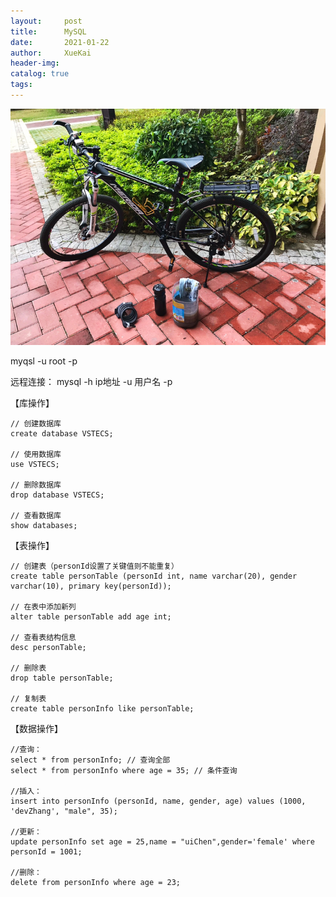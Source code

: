 ```yaml
---
layout:     post
title:      MySQL
date:       2021-01-22
author:     XueKai
header-img:
catalog: true
tags:
---
```


<img src="/assets/postimg/bike.jpg"/>


myqsl -u root -p

远程连接：
mysql -h ip地址 -u 用户名 -p

【库操作】

```
// 创建数据库
create database VSTECS;

// 使用数据库
use VSTECS;

// 删除数据库
drop database VSTECS;

// 查看数据库
show databases;

```


【表操作】

```
// 创建表（personId设置了关键值则不能重复）
create table personTable (personId int, name varchar(20), gender varchar(10), primary key(personId)); 

// 在表中添加新列
alter table personTable add age int;

// 查看表结构信息
desc personTable;

// 删除表
drop table personTable;

// 复制表
create table personInfo like personTable;
```

【数据操作】

```
//查询：
select * from personInfo; // 查询全部
select * from personInfo where age = 35; // 条件查询

//插入：
insert into personInfo (personId, name, gender, age) values (1000, 'devZhang', "male", 35);

//更新：
update personInfo set age = 25,name = "uiChen",gender='female' where personId = 1001;

//删除：
delete from personInfo where age = 23;
```

